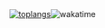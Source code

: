 <div align="center">
  <a href="https://github.com/anuraghazra/github-readme-stats&count_private=true">
    <img src="https://github-readme-stats.vercel.app/api/top-langs/?username=mdaffarh&theme=moltack&layout=compact&size_weight=0.5&count_weight=0.5" alt="toplangs"/></a><img src="https://github-readme-stats.vercel.app/api/wakatime/?username=mdaffarh&theme=moltack&layout=compact&langs_count=10&v=2" alt="wakatime"/>
</div>
